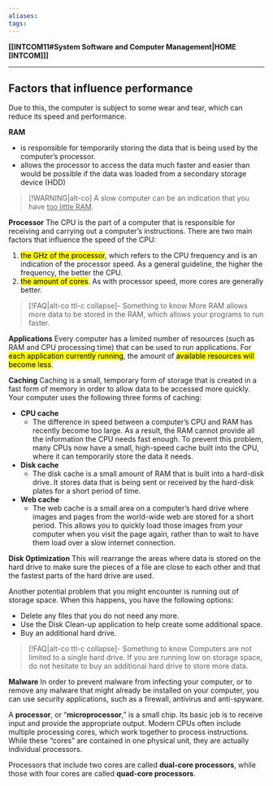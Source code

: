 ```yaml
---
aliases:
tags:
---
```

**[[INTCOM11#System Software and Computer Management|HOME [INTCOM]]]**

---
## Factors that influence performance
Due to this, the computer is subject to some wear and tear, which can reduce its speed and performance.

**RAM**
- is responsible for temporarily storing the data that is being used by the computer’s processor.
- allows the processor to access the data much faster and easier than would be possible if the data was loaded from a secondary storage device (HDD)

>[!WARNING|alt-co] A slow computer can be an indication that you have <u>too little RAM</u>.

**Processor**
The CPU is the part of a computer that is responsible for receiving and carrying out a computer’s instructions.
There are two main factors that influence the speed of the CPU:
1. <mark class="hltr-blue">the GHz of the processor</mark>, which refers to the CPU frequency and is an indication of the processor speed. As a general guideline, the higher the frequency, the better the CPU.
2. <mark class="hltr-blue">the amount of cores</mark>. As with processor speed, more cores are generally better.

>[!FAQ|alt-co ttl-c collapse]- Something to know
> More RAM allows more data to be stored in the RAM, which allows your programs to run faster.

**Applications**
Every computer has a limited number of resources (such as RAM and CPU processing time) that can be used to run applications. For <mark class="hltr-blue">each application currently running</mark>, the amount of <mark class="hltr-blue">available resources will become less</mark>.

**Caching**
Caching is a small, temporary form of storage that is created in a fast form of memory in order to allow data to be accessed more quickly.
Your computer uses the following three forms of caching:
- **CPU cache**
	- The difference in speed between a computer’s CPU and RAM has recently become too large. As a result, the RAM cannot provide all the information the CPU needs fast enough. To prevent this problem, many CPUs now have a small, high-speed cache built into the CPU, where it can temporarily store the data it needs.
- **Disk cache**
	- The disk cache is a small amount of RAM that is built into a hard-disk drive. It stores data that is being sent or received by the hard-disk plates for a short period of time.
- **Web cache**
	- The web cache is a small area on a computer’s hard drive where images and pages from the world-wide web are stored for a short period. This allows you to quickly load those images from your computer when you visit the page again, rather than to wait to have them load over a slow internet connection.

**Disk Optimization**
This will rearrange the areas where data is stored on the hard drive to make sure the pieces of a file are close to each other and that the fastest parts of the hard drive are used.

Another potential problem that you might encounter is running out of storage space. When this happens, you have the following options:
- Delete any files that you do not need any more.
- Use the Disk Clean-up application to help create some additional space.
- Buy an additional hard drive.

>[!FAQ|alt-co ttl-c collapse]- Something to know
> Computers are not limited to a single hard drive. If you are running low on storage space, do not hesitate to buy an additional hard drive to store more data.

**Malware**
In order to prevent malware from infecting your computer, or to remove any malware that might already be installed on your computer, you can use security applications, such as a firewall, antivirus and anti-spyware.

A **processor**, or “**microprocessor**,” is a small chip. Its basic job is to receive input and provide the appropriate output. Modern CPUs often include multiple processing cores, which work together to process instructions. While these “cores” are contained in one physical unit, they are actually individual processors.

Processors that include two cores are called **dual-core processors**, while those with four cores are called **quad-core processors**.